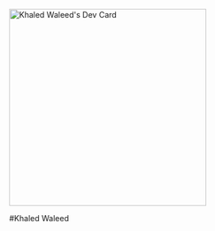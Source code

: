<a href="https://app.daily.dev/khaledwaleed100"><img src="https://api.daily.dev/devcards/v2/0ie3EAqL3EfPUqXsmgZI9.png?r=0zk&type=default" width="356" alt="Khaled Waleed's Dev Card"/></a>

#Khaled Waleed
